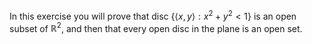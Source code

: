 In this exercise you will prove that disc $`\{\langle x,y \rangle :x^2 + y^2 < 1\}`$ is an open subset of $`\mathbb{R}^2`$, and then that every open disc in the plane is an open set.
